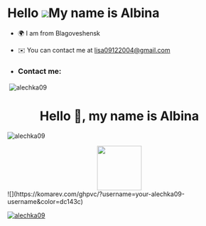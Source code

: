 Hello ![](https://user-images.githubusercontent.com/18350557/176309783-0785949b-9127-417c-8b55-ab5a4333674e.gif)My name is Albina
=============================================================================================================================

*   🌍 I am from Blagoveshensk
*   ✉️ You can contact me at [lisa09122004@gmail.com](mailto:lisa09122004@gmail.com)

*   <h3 align="left">Contact me: </h3>
<p align="left">
</p>

<p>&nbsp;<img align="center" src="https://github-readme-stats.vercel.app/api?username=alechka09&show_icons=true&locale=en" alt="alechka09" /></p>

<h1 align="center">Hello 👋, my name is Albina</h1>
<p align="left"> <img src="https://komarev.com/ghpvc/?username=alechka09&label=Profile%20views&color=0e75b6&style=flat " alt="alechka09" /> </p>
<div id="header" align="center">
  <img src="https://i.giphy.com/media/v1.Y2lkPTc5MGI3NjExazBxMm1lZnF0d2tzYmRvNXFmaHJwcDlqNGh1ZGJscWFkYmc1NGk5OSZlcD12MV9pbnRlcm5hbF9naWZfYnlfaWQmY3Q9Zw/273P92MBOqLiU/giphy.gif" width="100"/>
</div>
![](https://komarev.com/ghpvc/?username=your-alechka09-username&color=dc143c)

<p align="left"> <a href="https://github.com/ryo-ma/github-profile-trophy"><img src="https://github-profile-trophy.vercel.app/?username=alechka09" alt="alechka09" /></a> </p>
